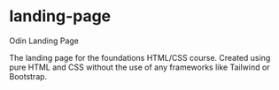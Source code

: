 # landing-page
Odin Landing Page

The landing page for the foundations HTML/CSS course. Created using pure HTML and CSS without the use of any frameworks like Tailwind or Bootstrap.
